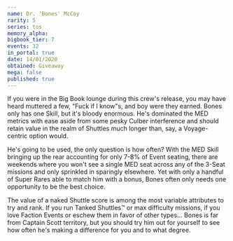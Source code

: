 ```yaml
---
name: Dr. 'Bones' McCoy
rarity: 5
series: tos
memory_alpha:
bigbook_tier: 7
events: 32
in_portal: true
date: 14/01/2020
obtained: Giveaway
mega: false
published: true
---
```


If you were in the Big Book lounge during this crew's release, you may have heard muttered a few, "Fuck if I know"s, and boy were they earned. Bones only has one Skill, but it's bloody enormous. He's dominated the MED metrics with ease aside from some pesky Culber interference and should retain value in the realm of Shuttles much longer than, say, a Voyage-centric option would.

He's going to be used, the only question is how often? With the MED Skill bringing up the rear accounting for only 7-8% of Event seating, there are weekends where you won't see a single MED seat across any of the 3-Seat missions and only sprinkled in sparingly elsewhere. Yet with only a handful of Super Rares able to match him with a bonus, Bones often only needs one opportunity to be the best choice.

The value of a naked Shuttle score is among the most variable attributes to try and rank. If you run Tanked Shuttles™ or max difficulty missions, if you love Faction Events or eschew them in favor of other types... Bones is far from Captain Scott territory, but you should try him out for yourself to see how often he's making a difference for you and to what degree.
